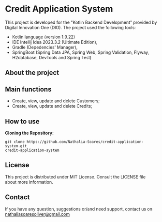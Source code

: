 # Credit Application System

This project is developed for the "Kotlin Backend Development" provided by Digital Innovation One (DIO).
The project used the following tools:
* Kotlin language (version 1.9.22)
* IDE Intellij Idea 2023.3.2 (Ultimate Edition),
* Gradle (Depedencies' Manager),
* SpringBoot (Spring Data JPA, Spring Web, Spring Validation, Flyway, H2database, DevTools and Spring Test)

## About the project

## Main functions

* Create, view, update and delete Customers;
* Create, view, update and delete Credits;

## How to use

**Cloning the Repository:**
   ```shell
   git clone https://github.com/Nathalia-Soares/credit-application-system.git
   credit-application-system
   ``````

## License
This project is distributed under MIT License. Consult the LICENSE file about more information.

## Contact
If you have any question, suggestions or/and need support, contact us on nathaliasoaresoliver@gmail.com

